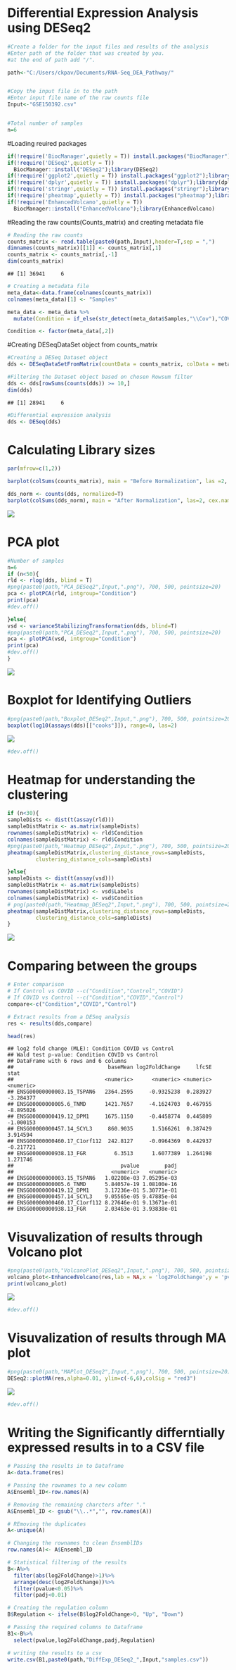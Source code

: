 Differential Expression Analysis using DESeq2
================

``` r
#Create a folder for the input files and results of the analysis
#Enter path of the folder that was created by you.
#at the end of path add "/".

path<-"C:/Users/ckpav/Documents/RNA-Seq_DEA_Pathway/"


#Copy the input file in to the path
#Enter input file name of the raw counts file
Input<-"GSE150392.csv"


#Total number of samples
n=6
```

\#Loading reuired
packages

``` r
if(!require('BiocManager',quietly = T)) install.packages("BiocManager");library(BiocManager)
if(!require('DESeq2',quietly = T))
  BiocManager::install("DESeq2");library(DESeq2)
if(!require('ggplot2',quietly = T)) install.packages("ggplot2");library(ggplot2)
if(!require('dplyr',quietly = T)) install.packages("dplyr");library(dplyr)
if(!require('stringr',quietly = T)) install.packages("stringr");library(stringr)
if(!require('pheatmap',quietly = T)) install.packages("pheatmap");library(pheatmap)
if(!require('EnhancedVolcano',quietly = T))
  BiocManager::install("EnhancedVolcano");library(EnhancedVolcano)
```

\#Reading the raw counts(Counts\_matrix) and creating metadata file

``` r
# Reading the raw counts
counts_matrix <- read.table(paste0(path,Input),header=T,sep = ",")
dimnames(counts_matrix)[[1]] <- counts_matrix[,1]
counts_matrix <- counts_matrix[,-1]
dim(counts_matrix)
```

    ## [1] 36941     6

``` r
# Creating a metadata file 
meta_data<-data.frame(colnames(counts_matrix))
colnames(meta_data)[1] <- "Samples"

meta_data <- meta_data %>%
  mutate(Condition = if_else(str_detect(meta_data$Samples,"\\Cov"),"COVID","Control"))

Condition <- factor(meta_data[,2])
```

\#Creating DESeqDataSet object from counts\_matrix

``` r
#Creating a DESeq Dataset object
dds <- DESeqDataSetFromMatrix(countData = counts_matrix, colData = meta_data, design = ~Condition)

#Filtering the Dataset object based on chosen Rowsum filter
dds <- dds[rowSums(counts(dds)) >= 10,]
dim(dds)
```

    ## [1] 28941     6

``` r
#Differential expression analysis
dds <- DESeq(dds)
```

# Calculating Library sizes

``` r
par(mfrow=c(1,2))

barplot(colSums(counts_matrix), main = "Before Normalization", las =2, cex.names = 0.75)

dds_norm <- counts(dds, normalized=T)
barplot(colSums(dds_norm), main = "After Normalization", las=2, cex.names=0.75)
```

![](DEA_DESeq2_files/figure-gfm/unnamed-chunk-5-1.png)<!-- -->

# PCA plot

``` r
#Number of samples
n=6
if (n<50){
rld <- rlog(dds, blind = T)
#png(paste0(path,"PCA_DESeq2",Input,".png"), 700, 500, pointsize=20)
pca <- plotPCA(rld, intgroup="Condition")
print(pca)
#dev.off()

}else{
vsd <- varianceStabilizingTransformation(dds, blind=T)
#png(paste0(path,"PCA_DESeq2",Input,".png"), 700, 500, pointsize=20)
pca <- plotPCA(vsd, intgroup="Condition")
print(pca)
#dev.off()
}
```

![](DEA_DESeq2_files/figure-gfm/unnamed-chunk-6-1.png)<!-- -->

# Boxplot for Identifying Outliers

``` r
#png(paste0(path,"Boxplot_DESeq2",Input,".png"), 700, 500, pointsize=20)
boxplot(log10(assays(dds)[["cooks"]]), range=0, las=2)
```

![](DEA_DESeq2_files/figure-gfm/unnamed-chunk-7-1.png)<!-- -->

``` r
#dev.off()
```

# Heatmap for understanding the clustering

``` r
if (n<30){
sampleDists <- dist(t(assay(rld)))
sampleDistMatrix <- as.matrix(sampleDists)
rownames(sampleDistMatrix) <- rld$Condition
colnames(sampleDistMatrix) <- rld$Condition
#png(paste0(path,"Heatmap_DESeq2",Input,".png"), 700, 500, pointsize=20)
pheatmap(sampleDistMatrix,clustering_distance_rows=sampleDists,
         clustering_distance_cols=sampleDists)

}else{
sampleDists <- dist(t(assay(vsd)))
sampleDistMatrix <- as.matrix(sampleDists)
rownames(sampleDistMatrix) <- vsd$Labels
colnames(sampleDistMatrix) <- vsd$Condition
# png(paste0(path,"Heatmap_DESeq2",Input,".png"), 700, 500, pointsize=20)
pheatmap(sampleDistMatrix,clustering_distance_rows=sampleDists,
         clustering_distance_cols=sampleDists)
}
```

![](DEA_DESeq2_files/figure-gfm/unnamed-chunk-8-1.png)<!-- -->

# Comparing between the groups

``` r
# Enter comparison
# If Control vs COVID --c("Condition","Control","COVID")
# If COVID vs Control --c("Condition","COVID","Control")
compare<-c("Condition","COVID","Control")

# Extract results from a DESeq analysis
res <- results(dds,compare)

head(res)
```

    ## log2 fold change (MLE): Condition COVID vs Control 
    ## Wald test p-value: Condition COVID vs Control 
    ## DataFrame with 6 rows and 6 columns
    ##                              baseMean log2FoldChange     lfcSE      stat
    ##                             <numeric>      <numeric> <numeric> <numeric>
    ## ENSG00000000003.15_TSPAN6   2364.2595     -0.9325238  0.283927 -3.284377
    ## ENSG00000000005.6_TNMD      1421.7657     -4.1624703  0.467955 -8.895026
    ## ENSG00000000419.12_DPM1     1675.1150     -0.4458774  0.445809 -1.000153
    ## ENSG00000000457.14_SCYL3     860.9035      1.5166261  0.387429  3.914594
    ## ENSG00000000460.17_C1orf112  242.8127     -0.0964369  0.442937 -0.217721
    ## ENSG00000000938.13_FGR         6.3513      1.6077389  1.264198  1.271746
    ##                                  pvalue        padj
    ##                               <numeric>   <numeric>
    ## ENSG00000000003.15_TSPAN6   1.02208e-03 7.05295e-03
    ## ENSG00000000005.6_TNMD      5.84057e-19 1.08100e-16
    ## ENSG00000000419.12_DPM1     3.17236e-01 5.30771e-01
    ## ENSG00000000457.14_SCYL3    9.05565e-05 9.47885e-04
    ## ENSG00000000460.17_C1orf112 8.27646e-01 9.13671e-01
    ## ENSG00000000938.13_FGR      2.03463e-01 3.93838e-01

# Visuvalization of results through Volcano plot

``` r
#png(paste0(path,"VolcanoPlot_DESeq2",Input,".png"), 700, 500, pointsize=20)
volcano_plot<-EnhancedVolcano(res,lab = NA,x = 'log2FoldChange',y = 'pvalue',pCutoff = (10e-2)/2,FCcutoff = 2.0,xlim = c(-10, 10),ylim = c(0, -log10(0.01e-12)))
print(volcano_plot)
```

![](DEA_DESeq2_files/figure-gfm/unnamed-chunk-10-1.png)<!-- -->

``` r
#dev.off()
```

# Visuvalization of results through MA plot

``` r
#png(paste0(path,"MAPlot_DESeq2",Input,".png"), 700, 500, pointsize=20)
DESeq2::plotMA(res,alpha=0.01, ylim=c(-6,6),colSig = "red3")
```

![](DEA_DESeq2_files/figure-gfm/unnamed-chunk-11-1.png)<!-- -->

``` r
#dev.off()
```

# Writing the Significantly differntially expressed results in to a CSV file

``` r
# Passing the results in to Dataframe
A<-data.frame(res)

# Passing the rownames to a new column
A$Ensembl_ID<-row.names(A)

# Removing the remaining charcters after "."
A$Ensembl_ID <- gsub("\\..*","", row.names(A))

# REmoving the duplicates
A<-unique(A)

# Changing the rownames to clean EnsemblIDs
row.names(A)<- A$Ensembl_ID

# Statistical filtering of the results
B<-A%>%
  filter(abs(log2FoldChange)>1)%>%
  arrange(desc(log2FoldChange))%>%
  filter(pvalue<0.05)%>%
  filter(padj<0.01)

# Creating the regulation column
B$Regulation <- ifelse(B$log2FoldChange>0, "Up", "Down")

# Passing the required columns to Dataframe
B1<-B%>%
  select(pvalue,log2FoldChange,padj,Regulation)

# writing the results to a csv
write.csv(B1,paste0(path,"DiffExp_DESeq2_",Input,"samples.csv"))
```
